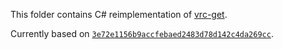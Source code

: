 This folder contains C# reimplementation of [vrc-get].

Currently based on [`3e72e1156b9accfebaed2483d78d142c4da269cc`][commit].

[vrc-get]: https://github.com/anatawa12/vrc-get
[commit]: https://github.com/anatawa12/vrc-get/commit/1a8138ca1277aa64f7e1eae1e41fe076480c8997
